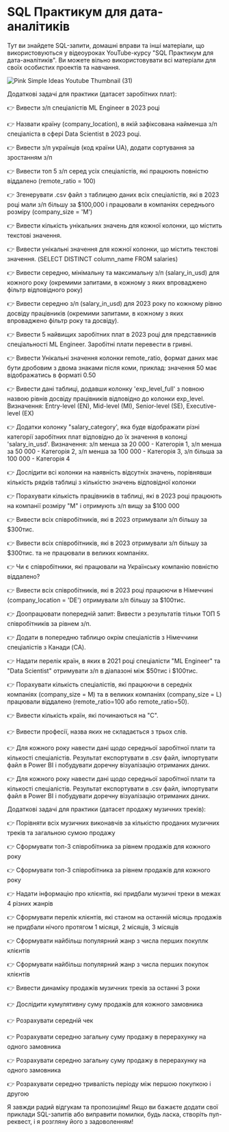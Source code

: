 # SQL Практикум для дата-аналітиків
Тут ви знайдете SQL-запити, домашні вправи та інші матеріали, що використовуються у відеоуроках YouTube-курсу "SQL Практикум для дата-аналітиків". Ви можете вільно використовувати всі матеріали для своїх особистих проектів та навчання.

![Pink Simple Ideas Youtube Thumbnail (31)](https://github.com/NickTimosh/sql_practice/assets/116592259/dbd6dae9-73e3-4ef7-b29f-8905d953fb6d)


Додаткові задачі для практики (датасет заробітних плат):

👉 Вивести з/п спеціалістів ML Engineer в 2023 році

👉 Назвати країну (company_location), в якій зафіксована найменша з/п спеціаліста в сфері Data Scientist в 2023 році.

👉 Вивести з/п українців (код країни UA), додати сортування за зростанням з/п

👉 Вивести топ 5 з/п серед усіх спеціалістів, які працюють повністю віддалено (remote_ratio = 100)

👉 Згенерувати .csv файл з таблицею даних всіх спеціалістів, які в 2023 році мали з/п більшу за $100,000 і працювали в компаніях середнього розміру (company_size = 'M')

👉 Вивести кількість унікальних значень для кожної колонки, що містить текстові значення.

👉 Вивести унікальні значення для кожної колонки, що містить текстові значення. (SELECT DISTINCT column_name FROM salaries)

👉 Вивести середню, мінімальну та максимальну з/п (salary_in_usd) для кожного року (окремими запитами, в кожному з яких впроваджено фільтр відповідного року)

👉 Вивести середню з/п (salary_in_usd) для 2023 року по кожному рівню досвіду працівників (окремими запитами, в кожному з яких впроваджено фільтр року та досвіду).

👉 Вивести 5 найвищих заробітних плат в 2023 році для представників спеціальності ML Engineer. Заробітні плати перевести в гривні.

👉 Вивести Унікальні значення колонки remote_ratio, формат даних має бути дробовим з двома знаками після коми, приклад: значення 50 має відображатись в форматі 0.50

👉 Вивести дані таблиці, додавши колонку 'exp_level_full' з повною назвою рівнів досвіду працівників відповідно до колонки exp_level. Визначення: Entry-level (EN), Mid-level (MI), Senior-level (SE), Executive-level (EX)

👉 Додатки колонку "salary_category', яка буде відображати різні категорії заробітних плат відповідно до їх значення в колонці 'salary_in_usd'. Визначення: з/п менша за 20 000 - Категорія 1, з/п менша за 50 000 - Категорія 2, з/п менша за 100 000 - Категорія 3, з/п більша за 100 000 - Категорія 4

👉 Дослідити всі колонки на наявність відсутніх значень, порівнявши кількість рядків таблиці з кількістю значень відповідної колонки

👉 Порахувати кількість працівників в таблиці, які в 2023 році працюють на компанії розміру "М" і отримують з/п вищу за $100 000

👉 Вивести всіх співробітників, які в 2023 отримували з/п більшу за $300тис.

👉 Вивести всіх співробітників, які в 2023 отримували з/п більшу за $300тис. та не працювали в великих компаніях.

👉 Чи є співробітники, які працювали на Українську компанію повністю віддалено?

👉 Вивести всіх співробітників, які в 2023 році працюючи в Німеччині (company_location = 'DE') отримували з/п більшу за $100тис.

👉 Доопрацювати попередній запит: Вивести з результатів тільки ТОП 5 співробітників за рівнем з/п.

👉 Додати в попередню таблицю окрім спеціалістів з Німеччини спеціалістів з Канади (CA).

👉 Надати перелік країн, в яких в 2021 році спеціалісти "ML Engineer" та "Data Scientist" отримувати з/п в діапазоні між $50тис і $100тис.

👉 Порахувати кількість спеціалістів, які працюючи в середніх компаніях (company_size = M) та в великих компаніях 
(company_size = L) працювали віддалено  (remote_ratio=100 або remote_ratio=50). 

👉 Вивести кількість країн, які починаються на "С".

👉 Вивести професії, назва яких не складається з трьох слів.

👉 Для кожного року навести дані щодо середньої заробітної плати та кількості спеціалістів. Результат експортувати в .csv файл, імпортувати файл в Power BI і побудувати доречну візуалізацію отриманих даних.

👉 Для кожного року навести дані щодо середньої заробітної плати та кількості спеціалістів. Результат експортувати в .csv файл, імпортувати файл в Power BI і побудувати доречну візуалізацію отриманих даних.

Додаткові задачі для практики (датасет продажу музичних треків):

👉 Порівняти всіх музичних виконавчів за кількістю проданих музичних треків та загальною сумою продажу

👉 Сформувати топ-3 співробітника за рівнем продажів для кожного року

👉 Сформувати топ-3 співробітника за рівнем продажів для кожного року

👉 Надати інформацію про клієнтів, які придбали музичні треки в межах 4 різних жанрів

👉 Сформувати перелік клієнтів, які станом на останній місяць продажів не придбали нічого протягом 1 місяця, 2 місяців, 3 місяців

👉 Сформувати найбільш популярний жанр з числа перших покуплк клієнтів

👉 Сформувати найбільш популярний жанр з числа перших покупок клієнтів

👉 Вивести динаміку продажів музичних треків за останні 3 роки

👉 Дослідити кумулятивну суму продажів для кожного замовника

👉 Розрахувати середній чек

👉 Розрахувати середню загальну суму продажу в перерахунку на одного замовника

👉 Розрахувати середню загальну суму продажу в перерахунку на одного замовника

👉 Розрахувати середню тривалість періоду між першою покупкою і другою


Я завжди радий відгукам та пропозиціям! Якщо ви бажаєте додати свої приклади SQL-запитів або виправити помилки, будь ласка, створіть пул-реквест, і я розгляну його з задоволенням!
